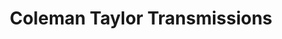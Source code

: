 ---
title: "Coleman Taylor Transmissions"
url: /memphis/coleman-taylor-transmissions/
shop: car repair
---